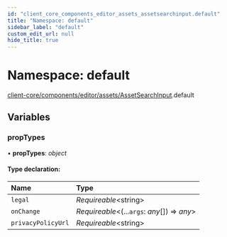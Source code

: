 ```yaml
---
id: "client_core_components_editor_assets_assetsearchinput.default"
title: "Namespace: default"
sidebar_label: "default"
custom_edit_url: null
hide_title: true
---
```


# Namespace: default

[client-core/components/editor/assets/AssetSearchInput](client_core_components_editor_assets_assetsearchinput.md).default

## Variables

### propTypes

• **propTypes**: *object*

#### Type declaration:

Name | Type |
:------ | :------ |
`legal` | *Requireable*<string\> |
`onChange` | *Requireable*<(...`args`: *any*[]) => *any*\> |
`privacyPolicyUrl` | *Requireable*<string\> |
